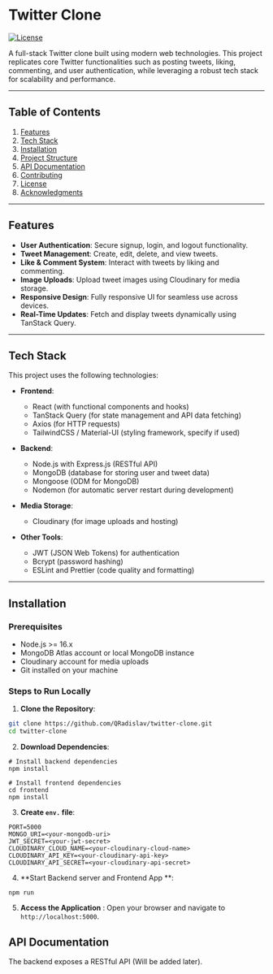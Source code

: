 
# Twitter Clone

[![License](https://img.shields.io/badge/license-MIT-blue.svg)](LICENSE)

A full-stack Twitter clone built using modern web technologies. This project replicates core Twitter functionalities such as posting tweets, liking, commenting, and user authentication, while leveraging a robust tech stack for scalability and performance.

---

## Table of Contents

1. [Features](#features)
2. [Tech Stack](#tech-stack)
3. [Installation](#installation)
4. [Project Structure](#project-structure)
5. [API Documentation](#api-documentation)
6. [Contributing](#contributing)
7. [License](#license)
8. [Acknowledgments](#acknowledgments)

---

## Features

- **User Authentication**: Secure signup, login, and logout functionality.
- **Tweet Management**: Create, edit, delete, and view tweets.
- **Like & Comment System**: Interact with tweets by liking and commenting.
- **Image Uploads**: Upload tweet images using Cloudinary for media storage.
- **Responsive Design**: Fully responsive UI for seamless use across devices.
- **Real-Time Updates**: Fetch and display tweets dynamically using TanStack Query.

---

## Tech Stack

This project uses the following technologies:

- **Frontend**:
  - React (with functional components and hooks)
  - TanStack Query (for state management and API data fetching)
  - Axios (for HTTP requests)
  - TailwindCSS / Material-UI (styling framework, specify if used)

- **Backend**:
  - Node.js with Express.js (RESTful API)
  - MongoDB (database for storing user and tweet data)
  - Mongoose (ODM for MongoDB)
  - Nodemon (for automatic server restart during development)

- **Media Storage**:
  - Cloudinary (for image uploads and hosting)

- **Other Tools**:
  - JWT (JSON Web Tokens) for authentication
  - Bcrypt (password hashing)
  - ESLint and Prettier (code quality and formatting)

---

## Installation

### Prerequisites

- Node.js >= 16.x
- MongoDB Atlas account or local MongoDB instance
- Cloudinary account for media uploads
- Git installed on your machine

### Steps to Run Locally

1. **Clone the Repository**:
 ```bash
 git clone https://github.com/QRadislav/twitter-clone.git
 cd twitter-clone
 ```
2. **Download Dependencies**:
 ```
 # Install backend dependencies
npm install

# Install frontend dependencies
cd frontend
npm install
 ```
3. **Create ```env.``` file**:
```
PORT=5000
MONGO_URI=<your-mongodb-uri>
JWT_SECRET=<your-jwt-secret>
CLOUDINARY_CLOUD_NAME=<your-cloudinary-cloud-name>
CLOUDINARY_API_KEY=<your-cloudinary-api-key>
CLOUDINARY_API_SECRET=<your-cloudinary-api-secret>
```

4. **Start Backend server and Frontend App **:

```
npm run
```
5.  **Access the Application** : Open your browser and navigate to `http://localhost:5000`.

## API Documentation

The backend exposes a RESTful API (Will be added later).
